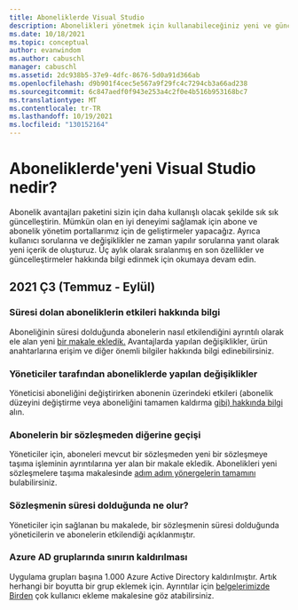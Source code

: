 ```yaml
---
title: Aboneliklerde Visual Studio
description: Abonelikleri yönetmek için kullanabileceğiniz yeni ve güncelleştirilmiş özellikler hakkında Visual Studio öğrenin.
ms.date: 10/18/2021
ms.topic: conceptual
author: evanwindom
ms.author: cabuschl
manager: cabuschl
ms.assetid: 2dc938b5-37e9-4dfc-8676-5d0a91d366ab
ms.openlocfilehash: d9b901f4cec5e567a9f29fc4c7294cb3a66ad238
ms.sourcegitcommit: 6c847aedf0f943e253a4c2f0e4b516b953168bc7
ms.translationtype: MT
ms.contentlocale: tr-TR
ms.lasthandoff: 10/19/2021
ms.locfileid: "130152164"
---
```

# <a name="what39s-new-in-visual-studio-subscriptions"></a>Aboneliklerde&#39;yeni Visual Studio nedir?
Abonelik avantajları paketini sizin için daha kullanışlı olacak şekilde sık sık güncelleştirin. Mümkün olan en iyi deneyimi sağlamak için abone ve abonelik yönetim portallarımız için de geliştirmeler yapacağız.  Ayrıca kullanıcı sorularına ve değişiklikler ne zaman yapılır sorularına yanıt olarak yeni içerik de oluşturuz.  Üç aylık olarak sıralanmış en son özellikler ve güncelleştirmeler hakkında bilgi edinmek için okumaya devam edin.

## <a name="2021-q3-july---september"></a>2021 Ç3 (Temmuz - Eylül)

### <a name="information-about-the-impacts-of-expired-subscriptions"></a>Süresi dolan aboneliklerin etkileri hakkında bilgi
Aboneliğinin süresi dolduğunda abonelerin nasıl etkilendiğini ayrıntılı olarak ele alan yeni [bir makale ekledik.](subscription-expiration.md)  Avantajlarda yapılan değişiklikler, ürün anahtarlarına erişim ve diğer önemli bilgiler hakkında bilgi edinebilirsiniz. 

### <a name="changes-made-to-subscriptions-by-admins"></a>Yöneticiler tarafından aboneliklerde yapılan değişiklikler
Yöneticisi aboneliğini değiştirirken abonenin üzerindeki etkileri (abonelik düzeyini [](subscription-level-changes.md) değiştirme veya aboneliğini tamamen kaldırma [gibi) hakkında bilgi](subscription-removed.md) alın.  

### <a name="migration-of-subscribers-from-one-agreement-to-another"></a>Abonelerin bir sözleşmeden diğerine geçişi
Yöneticiler için, aboneleri mevcut bir sözleşmeden yeni bir sözleşmeye taşıma işleminin ayrıntılarına yer alan bir makale ekledik.  Abonelikleri yeni sözleşmelere taşıma makalesinde [adım adım yönergelerin tamamını](migrate-subscriptions.md) bulabilirsiniz. 

### <a name="what-happens-when-an-agreement-expires"></a>Sözleşmenin süresi dolduğunda ne olur?
Yöneticiler için sağlanan bu makalede, bir sözleşmenin süresi dolduğunda yöneticilerin ve abonelerin etkilendiği açıklanmıştır.  

### <a name="removal-of-the-limit-on-azure-ad-groups"></a>Azure AD gruplarında sınırın kaldırılması
Uygulama grupları başına 1.000 Azure Active Directory kaldırılmıştır.  Artık herhangi bir boyutta bir grup eklemek için.  Ayrıntılar için [belgelerimizde Birden](./assign-license-bulk.md#use-azure-active-directory-groups-to-assign-subscriptions) çok kullanıcı ekleme makalesine göz atabilirsiniz. 

